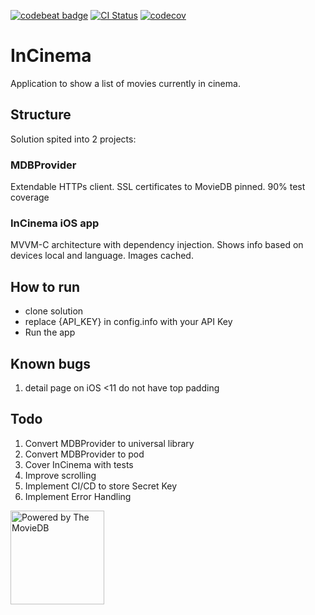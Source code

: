 
[![codebeat badge](https://codebeat.co/badges/fc671989-7aeb-4b3b-a5fb-9d918fcd0e54)](https://codebeat.co/projects/github-com-descorp-incinema-develop)
[![CI Status](http://img.shields.io/travis/descorp/InCinema.svg?style=flat)](https://travis-ci.org/descorp/InCinema)
[![codecov](https://codecov.io/gh/descorp/InCinema/branch/master/graph/badge.svg)](https://codecov.io/gh/descorp/InCinema)

# InCinema

Application to show a list of movies currently in cinema.

## Structure

Solution spited into 2 projects:

### MDBProvider

Extendable HTTPs client. SSL certificates to MovieDB pinned. 90% test coverage

### InCinema iOS app 

MVVM-C architecture with dependency injection. Shows info based on devices local and language. Images cached.

## How to run

* clone solution
* replace {API_KEY} in config.info with your API Key
* Run the app

## Known bugs

1) detail page on iOS <11 do not have top padding

## Todo

1. Convert MDBProvider to universal library
2. Convert MDBProvider to pod
3. Cover InCinema with tests
4. Improve scrolling
5. Implement CI/CD to store Secret Key
6. Implement Error Handling

<img src="https://www.themoviedb.org/assets/1/v4/logos/408x161-powered-by-rectangle-green-bb4301c10ddc749b4e79463811a68afebeae66ef43d17bcfd8ff0e60ded7ce99.png" alt="Powered by The MovieDB" width="150">
